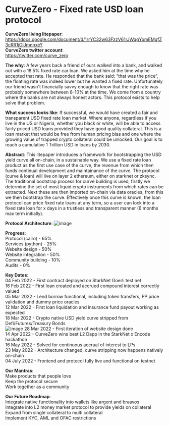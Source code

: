 # CurveZero - Fixed rate USD loan protocol

**CurveZero living litepaper**:<br>
https://docs.google.com/document/d/1rrYC32w63FzzV61rJWqqYomEMgfZ3cRR1jOlJmnnxeY<br>
**CurveZero twitter account**:<br> 
https://twitter.com/curve_zero<br>

**The why**: A few years back a friend of ours walked into a bank, and walked out with a 18.5% fixed rate car loan. We asked him at the time why he accepted that rate. He responded that the bank said: “that was the price”, the floating rate was indeed lower but he wanted a fixed rate. Unfortunately our friend wasn't financially savvy enough to know that the right rate was probably somewhere between 8-10% at the time. We come from a country where the banks are not always honest actors. This protocol exists to help solve that problem.

**What success looks like**: If successful, we would have created a fair and transparent USD fixed rate loan market. Where anyone, regardless if you live in the US or Nigeria, whether you black or white, will be able to access fairly priced USD loans provided they have good quality collateral. This is a loan market that would be free from human pricing bias and one where the growing value of trapped crypto collateral could be unlocked. Our goal is to reach a cumulative 1 Trillion USD in loans by 2030.

**Abstract**: This litepaper introduces a framework for bootstrapping the USD yield curve all on-chain, in a sustainable way. We use a fixed rate loan product as the first use case of the curve, the revenue from which then funds continual development and maintainance of the curve. The protocol (curve & loan) will live on layer 2 ethereum, either on starknet or zksync. The traditional bootstrap process for curve building is used, firstly we determine the set of most liquid crypto instruments from which rates can be extracted. Next these are then imported on-chain via data oracles, from this we then bootstrap the curve. Effectively once this curve is known, the loan protocol can price fixed rate loans at any term, so a user can lock into a fixed rate loan for x days in a trustless and transparent manner (6 months max term initially).

**Protocol Architecture**:
![image](https://user-images.githubusercontent.com/62293102/169762326-378a5a73-d79a-4a3d-a046-b401a02a8429.png)

**Progress**:<br>
Protocol (cairo) - 65%<br>
Services (python) - 25%<br>
Website design - 50%<br>
Website integration - 50%<br>
Community building - 10%<br>
Audits - 0%<br>

**Key Dates**:<br>
04 Feb 2022 - First contract deployed on StarkNet Goerli test net<br>
16 Feb 2022 - First loan created and accrued compound interest correctly valued<br>
05 Mar 2022 - Lend borrow functional, including token transfers, PP price validation and dummy price oracles<br>
12 Mar 2022 - First loan liquidation and insurance fund payout working as expected<br>
18 Mar 2022 - Crypto native USD yield curve stripped from Defi/Futures/Treasury Bonds<br>
![image](https://user-images.githubusercontent.com/62293102/158979980-92401fe5-a91c-4337-9f1b-38bd4be9b2d6.png)
28 Mar 2022 - First iteration of website design done<br>
14 Apr 2022 - CurveZero wins best L2 Dapp in the StarkNet x Encode hackathon<br>
16 May 2022 - Solved for continuous accrual of interest to LPs<br>
23 May 2022 - Architecture changed, curve stripping now happens natively on-chain<br>
04 July 2022 - Frontend and protocol fully live and functional on testnet

**Our Mantras**:<br>
Make products that people love<br>
Keep the protocol secure<br>
Work together as a community<br>

**Our Future Roadmap**:<br>
Integrate native functionality into wallets like argent and braavos<br>
Integrate into L2 money market protocol to provide yields on collateral<br>
Expand from single collateral to multi collateral<br>
Implement KYC, AML and OFAC restrictions<br>
